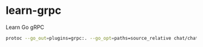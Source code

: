 # learn-grpc
Learn Go gRPC

```bash
protoc --go_out=plugins=grpc:. --go_opt=paths=source_relative chat/chat.proto
```